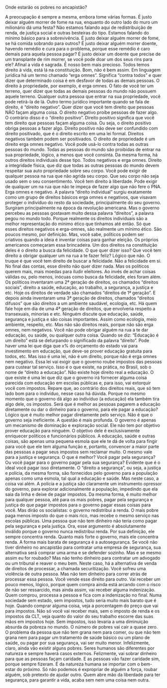 Onde estarão os pobres no ancapistão?

A preocupação é sempre a mesma, embora tome várias formas.
É justo deixar alguém morrer de fome na rua, enquanto do outro lado do muro um milionário dá uma festa?
Não estamos falando aqui de redistribuição de renda, de justiça social e outras besteiras do tipo.
Estamos falando do mínimo básico para a sobrevivência.
É justo deixar alguém morrer de fome, se há comida sobrando para outros?
É justo deixar alguém morrer doente, havendo remédio e cura para o problema, porque esse remédio é caro demais para aquela pessoa pagar?
É justo deixar um doente que precise de um transplante de rim morrer, se você pode doar um dos seus rins para ele?
Afinal a vida é sagrada. É nosso bem mais precioso.
Todos temos direito à vida, está lá na constituição.
Bom, não é bem assim.
Em linguagem jurídica há um termo chamado “erga omnes”. Significa “contra todos” e quer dizer que determinado coisa é em desfavor de todas as demais pessoas.
O direito à propriedade, por exemplo, é erga omnes. 
O fato de você ter um terreno, quer dizer que todas as demais pessoas do mundo não possuem aquele terreno.
Qualquer outra pessoa que entrar na sua propriedade, você pode retirá-la de lá.
Outro termo jurídico importante quando se fala de direito, é “direito negativo”. Quer dizer que você tem direito que pessoas NÃO façam alguma coisa.
O direito negativo proíbe pessoas de fazer algo.
O contrário disso é o “direito positivo”. Direito positivo significa que você tem direito que pessoas façam alguma coisa.
Ou seja, o direito positivo obriga pessoas a fazer algo.
Direito positivo não deve ser confundido com direito positivado, que é o direito escrito em uma lei formal. Direitos negativos também podem ser positivados.
O direito de propriedade é um direito erga omnes negativo. 
Você pode usá-lo contra todas as outras pessoas do mundo.
Todas as pessoas do mundo são proibidas de entrar na sua propriedade, lógico, a menos que você consinta.
Da mesma forma, há outros direitos individuais desse tipo. Todos negativos e erga omnes.
Direito a integridade física, que diz que todas as outras pessoas do mundo devem respeitar sua auto propriedade sobre seu corpo.
Você pode exigir de qualquer pessoa na rua que não agrida seu corpo.
Que seu corpo não seja usado sem o seu consentimento.
Você tem direito à liberdade. Pode exigir de qualquer um na rua que não te impeça de fazer algo que não fere o PNA. Erga omnes e negativo.
A palavra “direito individual” surgiu exatamente como um grupo de direitos básicos erga omnes e negativos, que visavam proteger o indivíduo do resto da sociedade, principalmente do seu governo.
Surgiram principalmente na época da revolução americana.
Mas o governo percebeu as pessoas gostavam muito dessa palavra “direitos”, a palavra pegou no mundo todo. 
Porque realmente os direitos individuais são a melhor representação do mínimo ético que tínhamos até então.
Só que esses direitos negativos e erga-omnes, são realmente um mínimo ético. São poucos mesmo, por definição. 
Mas, você sabe, políticos podem ser criativos quando a ideia é inventar coisas para ganhar eleição.
Os próprios americanos começaram essa brincadeira. Um dos direitos na constituição deles é o direito a busca da felicidade.
O que quer dizer isso? Que você tem direito a obrigar qualquer um na rua a te fazer feliz? Lógico que não. 
O truque é que você tem direito de buscar a felicidade. Não a felicidade em si. No final das contas, esse direito não quer dizer nada.
Mas os políticos querem mais, mais moedas para iludir eleitores.
Ao invés de achar coisas válidas ou, pelo menos, inócuas como busca da felicidade, eles foram além.
Os políticos inventaram uma 2ª geração de direitos, os chamados “direitos sociais”, direito a saúde, educação, ao trabalho, a segurança, a justiça e etc. 
Hoje os direitos de verdade são chamados “direitos de 1ª geração”.
E depois ainda inventaram uma 3ª geração de direitos, chamados “direitos difusos” que são direitos a um ambiente saudável, ecologia, etc.
Há quem fale hoje em dia de uma 4ª geração de direitos, que envolveria respeito a transexuais, minorias e etc. 
Ninguém discute que educação, saúde, segurança e justiça e são coisas importantes. Assim como ecologia, meio ambiente, respeito, etc.
Mas não são direitos reais, porque não são erga omnes, nem negativos. Você não pode obrigar alguém na rua a te dar educação, ou saúde, ou qualquer outra coisa.
Quando se diz: “Educação é um direito” está se deturpando o significado da palavra “direito”.
Pode haver uma lei que diga que x% do orçamento do estado vai para investimento em educação, que deve-se prover educação gratuita para todos, etc. Mas isso é uma lei, não é um direito, porque não é erga omnes nem negativo. 
Essa lei vai exigir que o governo roube impostos das pessoas para custear tal serviço. 
Isso é o que existe, na prática, no Brasil, sob o nome de “direito a educação”.
Não existe hoje direito real a educação. O que existe é uma lei que diz que o governo irá fornecer alguma coisa parecida com educação em escolas públicas e, para isso, vai extorquir você com impostos.
Repare que, ao contrário dos direitos reais, que só tem lado bom para o indivíduo, nesse caso há dúvida. Porque no mesmo momento que o governo dá algo ao indivíduo (a educação) ela também tira algo dele, os impostos.
Será que é melhor as pessoas pagarem a educação diretamente ou dar o dinheiro para o governo, para ele pagar a educação? Lógico que é muito melhor pagar diretamente pelo serviço.
Não é que o governo seja ineficiente. A questão é mais profunda. 
O governo é apenas um mecanismo de dominação e exploração social. Ele não tem por objetivo prover educação para ninguém. 
O objetivo dele é exclusivamente enriquecer políticos e funcionários públicos. 
A educação, saúde e outras coisas, são apenas uma pequena esmola que ele te dá de volta para fingir para você que ele tem alguma função e, portanto, convencer a maior parte das pessoas a pagar seus impostos sem reclamar muito.
O mesmo vale para a justiça e segurança. O que é melhor? Você pagar pela segurança? Ou você pagar para o governo pagar pela sua segurança? Evidente que é o ideal você pagar isso diretamente.
O “direito a segurança”, ou seja, a justiça e polícia, da mesma forma, são fornecidos pelo governo para a população apenas como uma esmola, tal qual a educação e saúde. 
Mas neste caso, a coisa vai além. A polícia e a justiça são claramente um instrumento opressor do governo, para explorar adicionalmente a população, impedindo que ela saia da linha e deixe de pagar impostos.
Da mesma forma, é muito melhor para qualquer pessoa, até para os mais pobres, pagar pela segurança e justiça do que pagar impostos para o governo pagar essas coisas para você.
Mas dirão os socialistas: o governo redistribui a renda. O mais pobre paga menos imposto do que o mais rico, mas recebe o mesmo serviço nas escolas públicas. Uma pessoa que não tem dinheiro não teria como pagar pela segurança e pela justiça.
Ora, esse argumento é absolutamente inválido porque o governo nunca redistribui renda. Por sua definição, ele sempre concentra renda. Quanto mais forte o governo, mais ele concentra renda.
A forma mais barata de segurança é a autosegurança. Se você não tiver dinheiro no ancapistão para contratar uma empresa de segurança, sua alternativa será comprar uma arma e se defender sozinho.
Mas e se mesmo assim eu for roubado? Mas não tenho dinheiro para contratar um advogado ou um tribunal e reaver o meu bem. Neste caso, há a alternativa de venda de direitos de processar, a chamada securitização. 
Você sofreu uma violência de outra pessoa. Mas não tem dinheiro para correr atrás de processar essa pessoa.
Você vende esse direito para outro. Vai receber um pouco menos, lógico, porque quem compra ainda está arcando com o risco de não ser ressarcido, mas ainda assim, vai receber alguma indenização. Quem comprou, processa a pessoa e fica com a indenização no final.
Numa sociedade sem estado, sem impostos, tudo seria muito mais barato que é hoje. Quando comprar alguma coisa, veja a porcentagem do preço que vai para impostos.
Não só você vai receber mais, sem o imposto de renda e os impostos da CLT, veja quanto do valor do seu trabalho escorre das suas mãos em impostos hoje.
Sem impostos, isso levaria a uma diminuição absurda da pobreza no mundo. O número de pobres vai cair a quase zero.
O problema da pessoa que não tem grana nem para comer, ou que não tem grana nem para pagar um tratamento de saúde básico ou um plano de saúde, ou pagar por sua segurança, vai ser muito menor.
Infelizmente, claro, ainda vão existir alguns pobres. Seres humanos são diferentes por natureza e sempre haverá casos externos.
Felizmente, vai sobrar dinheiro para que as pessoas façam caridade.
E as pessoas vão fazer caridade sim, porque sempre fizeram. 
É da natureza humana se importar com o bem-estar do próximo.
Só não podemos é expropriar de alguém a força, roubar alguém, sob pretexto de ajudar outro.
Quem abre mão da liberdade para ter segurança, para garantir a vida, acaba sem nem uma coisa nem outra.

